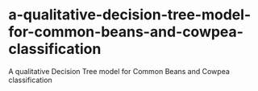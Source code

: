 # a-qualitative-decision-tree-model-for-common-beans-and-cowpea-classification
A qualitative Decision Tree model for Common Beans and Cowpea classification
